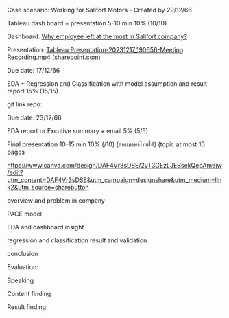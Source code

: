 Case scenario: Working for Salifort Motors - Created by 29/12/66​

Tableau dash board + presentation 5-10 min 10% (10/10)

Dashboard: [Why employee left at the most in Salifort company?](https://public.tableau.com/views/Whysalifortemployeeleavefromcompany/WhyemployeeleftinSalifortCompany?:language=th-TH&:display_count=n&:origin=viz_share_link)

Presentation: [Tableau Presentation-20231217_190656-Meeting Recording.mp4 (sharepoint.com)](https://mailkmuttacth.sharepoint.com/sites/Test113721/_layouts/15/stream.aspx?id=%2Fsites%2FTest113721%2FShared%20Documents%2FGeneral%2FRecordings%2FTableau%20Presentation%2D20231217%5F190656%2DMeeting%20Recording%2Emp4&referrer=StreamWebApp%2EWeb&referrerScenario=AddressBarCopied%2Eview)

Due date: 17/12/66​

EDA + Regression and Classification with model assumption and result report 15% (15/15)

git link repo: 

Due date: 23/12/66​

EDA report or Excutive summary + email 5% (5/5)

Final presentation 10-15 min​ 10% (/10) (สอบภาษาไทยได้) (topic at most 10 pages

https://www.canva.com/design/DAF4Vr3sDSE/2yT3GEzLJEBsekQepAm6jw/edit?utm_content=DAF4Vr3sDSE&utm_campaign=designshare&utm_medium=link2&utm_source=sharebutton

overview and problem in company

PACE model

EDA and dashboard insight

regression and classification result and validation

conclusion

Evaluation:

Speaking

Content finding

Result finding
